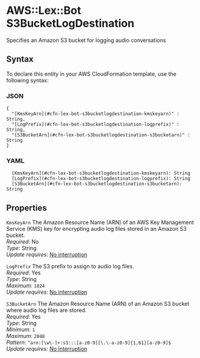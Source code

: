 # AWS::Lex::Bot S3BucketLogDestination<a name="aws-properties-lex-bot-s3bucketlogdestination"></a>

Specifies an Amazon S3 bucket for logging audio conversations

## Syntax<a name="aws-properties-lex-bot-s3bucketlogdestination-syntax"></a>

To declare this entity in your AWS CloudFormation template, use the following syntax:

### JSON<a name="aws-properties-lex-bot-s3bucketlogdestination-syntax.json"></a>

```
{
  "[KmsKeyArn](#cfn-lex-bot-s3bucketlogdestination-kmskeyarn)" : String,
  "[LogPrefix](#cfn-lex-bot-s3bucketlogdestination-logprefix)" : String,
  "[S3BucketArn](#cfn-lex-bot-s3bucketlogdestination-s3bucketarn)" : String
}
```

### YAML<a name="aws-properties-lex-bot-s3bucketlogdestination-syntax.yaml"></a>

```
  [KmsKeyArn](#cfn-lex-bot-s3bucketlogdestination-kmskeyarn): String
  [LogPrefix](#cfn-lex-bot-s3bucketlogdestination-logprefix): String
  [S3BucketArn](#cfn-lex-bot-s3bucketlogdestination-s3bucketarn): String
```

## Properties<a name="aws-properties-lex-bot-s3bucketlogdestination-properties"></a>

`KmsKeyArn`  <a name="cfn-lex-bot-s3bucketlogdestination-kmskeyarn"></a>
The Amazon Resource Name \(ARN\) of an AWS Key Management Service \(KMS\) key for encrypting audio log files stored in an Amazon S3 bucket\.  
*Required*: No  
*Type*: String  
*Update requires*: [No interruption](https://docs.aws.amazon.com/AWSCloudFormation/latest/UserGuide/using-cfn-updating-stacks-update-behaviors.html#update-no-interrupt)

`LogPrefix`  <a name="cfn-lex-bot-s3bucketlogdestination-logprefix"></a>
The S3 prefix to assign to audio log files\.  
*Required*: Yes  
*Type*: String  
*Maximum*: `1024`  
*Update requires*: [No interruption](https://docs.aws.amazon.com/AWSCloudFormation/latest/UserGuide/using-cfn-updating-stacks-update-behaviors.html#update-no-interrupt)

`S3BucketArn`  <a name="cfn-lex-bot-s3bucketlogdestination-s3bucketarn"></a>
The Amazon Resource Name \(ARN\) of an Amazon S3 bucket where audio log files are stored\.  
*Required*: Yes  
*Type*: String  
*Minimum*: `1`  
*Maximum*: `2048`  
*Pattern*: `^arn:[\w\-]+:s3:::[a-z0-9][\.\-a-z0-9]{1,61}[a-z0-9]$`  
*Update requires*: [No interruption](https://docs.aws.amazon.com/AWSCloudFormation/latest/UserGuide/using-cfn-updating-stacks-update-behaviors.html#update-no-interrupt)